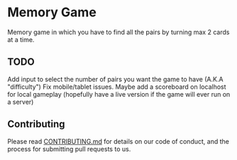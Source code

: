 # Memory Game

Memory game in which you have to find all the pairs by turning max 2 cards at a time.

## TODO
Add input to select the number of pairs you want the game to have (A.K.A "difficulty") 
Fix mobile/tablet issues. 
Maybe add a scoreboard on localhost for local gameplay (hopefully have a live version if the game will ever run on a server)

## Contributing

Please read [CONTRIBUTING.md](URL) for details on our code of conduct, and the process for submitting pull requests to us.
